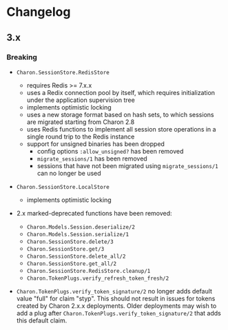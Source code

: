 # Changelog

## 3.x

### Breaking

- `Charon.SessionStore.RedisStore`

  - requires Redis >= 7.x.x
  - uses a Redix connection pool by itself, which requires initialization under the application supervision tree
  - implements optimistic locking
  - uses a new storage format based on hash sets, to which sessions are migrated starting from Charon 2.8
  - uses Redis functions to implement all session store operations in a single round trip to the Redis instance
  - support for unsigned binaries has been dropped
    - config options `:allow_unsigned?` has been removed
    - `migrate_sessions/1` has been removed
    - sessions that have not been migrated using `migrate_sessions/1` can no longer be used

- `Charon.SessionStore.LocalStore`

  - implements optimistic locking

- 2.x marked-deprecated functions have been removed:

  - `Charon.Models.Session.deserialize/2`
  - `Charon.Models.Session.serialize/1`
  - `Charon.SessionStore.delete/3`
  - `Charon.SessionStore.get/3`
  - `Charon.SessionStore.delete_all/2`
  - `Charon.SessionStore.get_all/2`
  - `Charon.SessionStore.RedisStore.cleanup/1`
  - `Charon.TokenPlugs.verify_refresh_token_fresh/2`

- `Charon.TokenPlugs.verify_token_signature/2` no longer adds default value "full" for claim "styp".
  This should not result in issues for tokens created by Charon 2.x.x deployments.
  Older deployments may wish to add a plug after `Charon.TokenPlugs.verify_token_signature/2` that adds this default claim.
